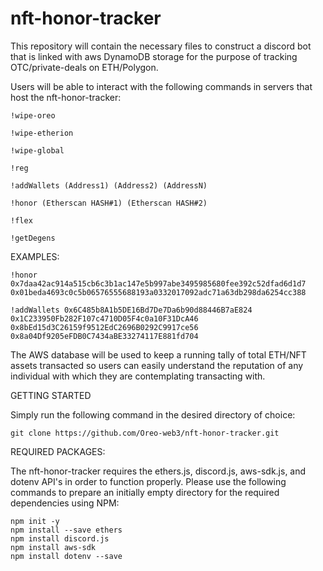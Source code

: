 # nft-honor-tracker
This repository will contain the necessary files to construct a discord bot that is linked with aws DynamoDB storage for the purpose of tracking OTC/private-deals on ETH/Polygon. 

Users will be able to interact with the following commands in servers that host the nft-honor-tracker: 

```
!wipe-oreo
```
```
!wipe-etherion
```
```
!wipe-global
```
```
!reg
```
```
!addWallets (Address1) (Address2) (AddressN)
```
```
!honor (Etherscan HASH#1) (Etherscan HASH#2)
```
```
!flex
```
```
!getDegens
```

EXAMPLES:

```
!honor 0x7daa42ac914a515cb6c3b1ac147e5b997abe3495985680fee392c52dfad6d1d7 0x01beda4693c0c5b06576555688193a0332017092adc71a63db298da6254cc388
```
```
!addWallets 0x6C485b8A1b5DE16Bd7De7Da6b90d88446B7aE824 0x1C233950Fb282F107c4710D05F4c0a10F31DcA46 0x8bEd15d3C26159f9512EdC2696B0292C9917ce56 0x8a04Df9205eFDB0C7434aBE33274117E881fd704
```
The AWS database will be used to keep a running tally of total ETH/NFT assets transacted so users can easily understand the reputation of any individual with which they are contemplating transacting with.

GETTING STARTED

Simply run the following command in the desired directory of choice:

```
git clone https://github.com/Oreo-web3/nft-honor-tracker.git
```

REQUIRED PACKAGES:

The nft-honor-tracker requires the ethers.js, discord.js, aws-sdk.js, and dotenv API's in order to function properly. Please use the following commands to prepare an initially empty directory for the required dependencies using NPM:

```
npm init -y
npm install --save ethers
npm install discord.js
npm install aws-sdk
npm install dotenv --save
```
